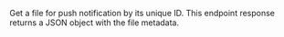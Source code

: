 Get a file for push notification by its unique ID. This endpoint response returns a JSON object with the file metadata.